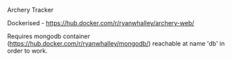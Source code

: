 Archery Tracker

Dockerised - https://hub.docker.com/r/ryanwhalley/archery-web/

Requires mongodb container (https://hub.docker.com/r/ryanwhalley/mongodb/) reachable at name 'db' in order to work. 
